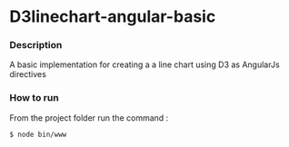 # D3linechart-angular-basic
### Description
A basic implementation for creating a a line chart using D3  as AngularJs directives

### How to run
From the project folder run the command :

`$ node bin/www`
